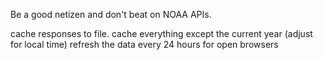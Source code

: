 Be a good netizen and don't beat on NOAA APIs.

cache responses to file.
cache everything except the current year (adjust for local time)
refresh the data every 24 hours for open browsers
